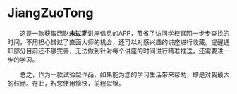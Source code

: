 # JiangZuoTong

&emsp;&emsp;这是一款获取西财**未过期**讲座信息的APP，节省了访问学校官网一步步查找的时间，不用担心错过了直面大师的机会，还可以对感兴趣的讲座进行收藏。提醒通知部分目前还不够完善，无法做到针对每个讲座的时间进行精准推送，还需要进一步的学习。

&emsp;&emsp;总之，作为一款试验型作品，如果能为您的学习生活带来帮助，即是对我最大的鼓励。在此，祝您使用愉快，前程似锦。